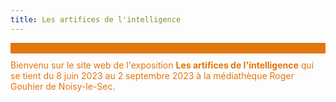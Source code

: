 ```yaml
---
title: Les artifices de l'intelligence
---
```

<div style="background-color:#E1760D;margin-bottom:10px"><br></div>
<font color="#E1760D">
Bienvenu sur le site web de l'exposition <b>Les artifices de l'intelligence</b> qui se tient du 8 juin 2023 au 2 septembre 2023 à la médiathèque Roger Gouhier de Noisy-le-Sec.